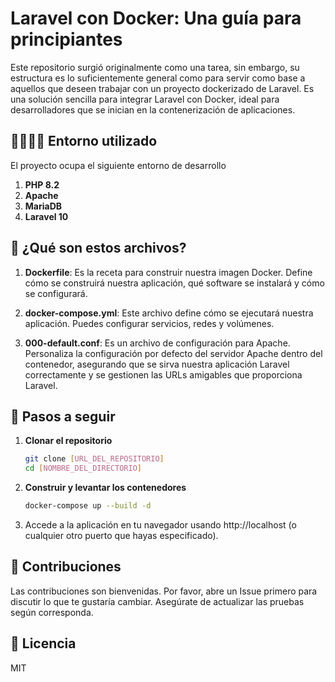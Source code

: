 # Laravel con Docker: Una guía para principiantes

Este repositorio surgió originalmente como una tarea, sin embargo, su estructura es lo suficientemente general como para servir como base a aquellos que deseen trabajar con un proyecto dockerizado de Laravel. Es una solución sencilla para integrar Laravel con Docker, ideal para desarrolladores que se inician en la contenerización de aplicaciones.

## 👨‍💻👩‍💻 Entorno utilizado
El proyecto ocupa el siguiente entorno de desarrollo
1. **PHP 8.2**
2. **Apache**
3. **MariaDB**
4. **Laravel 10**

## 📁 ¿Qué son estos archivos?

1. **Dockerfile**: Es la receta para construir nuestra imagen Docker. Define cómo se construirá nuestra aplicación, qué software se instalará y cómo se configurará.

2. **docker-compose.yml**: Este archivo define cómo se ejecutará nuestra aplicación. Puedes configurar servicios, redes y volúmenes.

3. **000-default.conf**: Es un archivo de configuración para Apache. Personaliza la configuración por defecto del servidor Apache dentro del contenedor, asegurando que se sirva nuestra aplicación Laravel correctamente y se gestionen las URLs amigables que proporciona Laravel.
   

## 🚀 Pasos a seguir

1. **Clonar el repositorio**
   
   ```bash
   git clone [URL_DEL_REPOSITORIO]
   cd [NOMBRE_DEL_DIRECTORIO]
   
2. **Construir y levantar los contenedores**
   
   ```bash
   docker-compose up --build -d

3. Accede a la aplicación en tu navegador usando http://localhost (o cualquier otro puerto que hayas especificado).

## 🤝 Contribuciones

Las contribuciones son bienvenidas. Por favor, abre un Issue primero para discutir lo que te gustaría cambiar. Asegúrate de actualizar las pruebas según corresponda.

## 📜 Licencia

MIT
  
